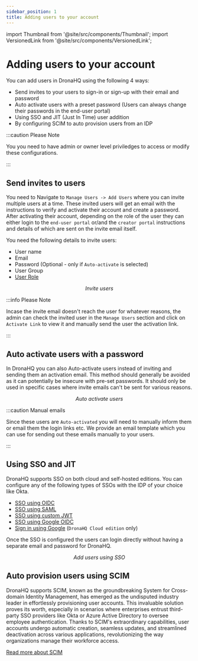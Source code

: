 ```yaml
---
sidebar_position: 1
title: Adding users to your account
---
```


import Thumbnail from '@site/src/components/Thumbnail';
import VersionedLink from '@site/src/components/VersionedLink';

# Adding users to your account

You can add users in DronaHQ using the following 4 ways:

- Send invites to your users to sign-in or sign-up with their email and password
- Auto activate users with a preset password (Users can always change their passwords in the end-user portal) 
- Using SSO and JIT (Just In Time) user addition
- By configuring SCIM to auto provision users from an IDP

:::caution Please Note

You you need to have admin or owner level priviledges to access or modify these configurations.

:::

## Send invites to users 

You need to Navigate to `Manage Users -> Add Users` where you can invite multiple users at a time. These invited users will get an email with the instructions to verify and activate their account and create a password. After activating their account, depending on the role of the user they can either login to the `end-user portal` or/and the `creator portal` instructions and details of which are sent on the invite email itself. 

You need the following details to invite users:
- User name
- Email
- Password (Optional - only if `Auto-activate` is selected)
- User Group
- [User Role](../user_roles)

<figure>
  <Thumbnail src="/img/user-management/add-users-wo-password.png" alt="Inviting users" width='100%'/>
  <figcaption align = "center"><i>Invite users</i></figcaption>
</figure>

:::info Please Note

Incase the invite email doesn't reach the user for whatever reasons, the admin can check the invited user in the `Manage Users` section and click on `Activate Link` to view it and manually send the user the activation link.

:::

## Auto activate users with a password

In DronaHQ you can also Auto-activate users instead of inviting and sending them an activation email. This method should generally be avoided as it can potentially be insecure with pre-set passwords. It should only be used in specific cases where invite emails can't be sent for various reasons. 

<figure>
  <Thumbnail src="/img/user-management/add-users-with-password.png" alt="Auto activate users" width='100%'/>
  <figcaption align = "center"><i>Auto activate users</i></figcaption>
</figure>

:::caution Manual emails

Since these users are `Auto-activated` you will need to manually inform them or email them the login links etc. We provide an email template which you can use for sending out these emails manually to your users.

:::

## Using SSO and JIT

DronaHQ supports SSO on both cloud and self-hosted editions. You can configure any of the following types of SSOs with the IDP of your choice like Okta. 

- [SSO using OIDC](../sso/configuring-sso-with-oidc)
- [SSO using SAML](../sso/configuring-sso-with-saml)
- [SSO using custom JWT](../sso/configure-sso-with-custom-jwt)
- [SSO using Google OIDC](../sso/configuring-sso-for-google-oidc) 
- [Sign in using Google](../sso-guides/configure-sign-in-with-google) (`DronaHQ Cloud edition` only)

Once the SSO is configured the users can login directly without having a separate email and password for DronaHQ. 

<figure>
  <Thumbnail src="/img/user-management/add-users-sso.png" alt="Adding users using SSO" width='100%'/>
  <figcaption align = "center"><i>Add users using SSO</i></figcaption>
</figure>

## Auto provision users using SCIM

DronaHQ supports SCIM, known as the groundbreaking System for Cross-domain Identity Management, has emerged as the undisputed industry leader in effortlessly provisioning user accounts. This invaluable solution proves its worth, especially in scenarios where enterprises entrust third-party SSO providers like Okta or Azure Active Directory to oversee employee authentication. Thanks to SCIM's extraordinary capabilities, user accounts undergo automatic creation, seamless updates, and streamlined deactivation across various applications, revolutionizing the way organizations manage their workforce access.

[Read more about SCIM](../sso/scim-user-provisioning)